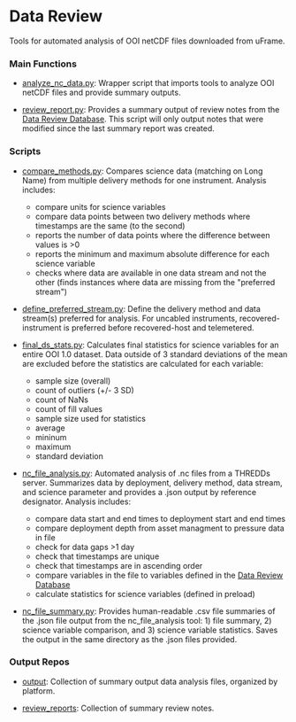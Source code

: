 # Data Review
Tools for automated analysis of OOI netCDF files downloaded from uFrame.

### Main Functions
- [analyze_nc_data.py](https://github.com/data-edu-ooi/data-review-tools/blob/master/data_review/analyze_nc_data.py): Wrapper script that imports tools to analyze OOI netCDF files and provide summary outputs.

- [review_report.py](https://github.com/data-edu-ooi/data-review-tools/blob/master/data_review/review_report.py): Provides a summary output of review notes from the [Data Review Database](https://datareview.marine.rutgers.edu/notes/export). This script will only output notes that were modified since the last summary report was created.

### Scripts
- [compare_methods.py](https://github.com/data-edu-ooi/data-review-tools/blob/master/data_review/scripts/compare_methods.py): Compares science data (matching on Long Name) from multiple delivery methods for one instrument. Analysis includes:
	- compare units for science variables
	- compare data points between two delivery methods where timestamps are the same (to the second)
	- reports the number of data points where the difference between values is >0
	- reports the minimum and maximum absolute difference for each science variable
	- checks where data are available in one data stream and not the other (finds instances where data are missing from the "preferred stream")

- [define_preferred_stream.py](https://github.com/data-edu-ooi/data-review-tools/blob/master/data_review/scripts/define_preferred_stream.py): Define the delivery method and data stream(s) preferred for analysis. For uncabled instruments, recovered-instrument is preferred before recovered-host and telemetered.

- [final_ds_stats.py](https://github.com/data-edu-ooi/data-review-tools/blob/master/data_review/scripts/final_ds_stats.py): Calculates final statistics for science variables for an entire OOI 1.0 dataset. Data outside of 3 standard deviations of the mean are excluded before the statistics are calculated for each variable:
	- sample size (overall)
	- count of outliers (+/- 3 SD)
	- count of NaNs
	- count of fill values
	- sample size used for statistics
	- average
	- mininum
	- maximum
	- standard deviation

- [nc_file_analysis.py](https://github.com/data-edu-ooi/data-review-tools/blob/master/data_review/scripts/nc_file_analysis.py): Automated analysis of .nc files from a THREDDs server. Summarizes data by deployment, delivery method, data stream, and science parameter and provides a .json output by reference designator. Analysis includes: 
	- compare data start and end times to deployment start and end times
	- compare deployment depth from asset managment to pressure data in file 
	- check for data gaps >1 day
	- check that timestamps are unique
	- check that timestamps are in ascending order
	- compare variables in the file to variables defined in the [Data Review Database](http://datareview.marine.rutgers.edu/)
	- calculate statistics for science variables (defined in preload)

- [nc_file_summary.py](https://github.com/data-edu-ooi/data-review-tools/blob/master/data_review/scripts/nc_file_summary.py): Provides human-readable .csv file summaries of the .json file output from the nc\_file\_analysis tool: 1) file summary, 2) science variable comparison, and 3) science variable statistics. Saves the output in the same directory as the .json files provided.

### Output Repos
- [output](https://github.com/data-edu-ooi/data-review-tools/blob/master/data_review/output): Collection of summary output data analysis files, organized by platform.

- [review_reports](https://github.com/data-edu-ooi/data-review-tools/blob/master/data_review/review_reports): Collection of summary review notes.